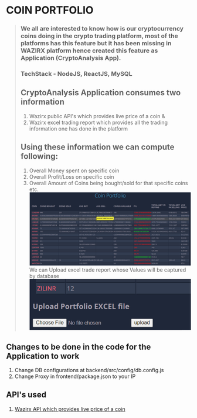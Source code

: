 # <b>COIN PORTFOLIO</b>

>### We all are interested to know how is our cryptocurrency coins doing in the crypto trading platform, most of the platforms has this feature but it has been missing in WAZIRX platform hence created this feature as Application (CryptoAnalysis App).
>###  TechStack  - NodeJS, ReactJS, MySQL
>## CryptoAnalysis Application consumes two information
>1. Wazirx public API's which provides live price of a coin &
>2. Wazirx excel trading report which provides all the trading information one has done in the platform
>## Using these information we can compute following:
>1. Overall Money spent on specific coin
>2. Overall Profit/Loss on specific coin 
>3. Overall Amount of Coins being bought/sold for that specific coins etc. 
>![Alt TEXT](https://github.com/jonumhills/cryptoAnalysis/blob/master/images/Frontend_CA.PNG)
>We can Upload excel trade report whose Values will be captured by database
>![Alt Text](https://github.com/jonumhills/cryptoAnalysis/blob/master/images/Upload_CA.PNG)

## Changes to be done in the code for the Application to work
1. Change DB configurations at backend/src/config/db.config.js
2. Change Proxy in frontend/package.json to your IP
## API's used
1. [Wazirx API which provides live price of a coin](https://api.wazirx.com/api/v2/tickers)

